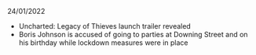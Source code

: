 24/01/2022

- Uncharted: Legacy of Thieves launch trailer revealed
- Boris Johnson is accused of going to parties at Downing Street and on his birthday while lockdown measures were in place